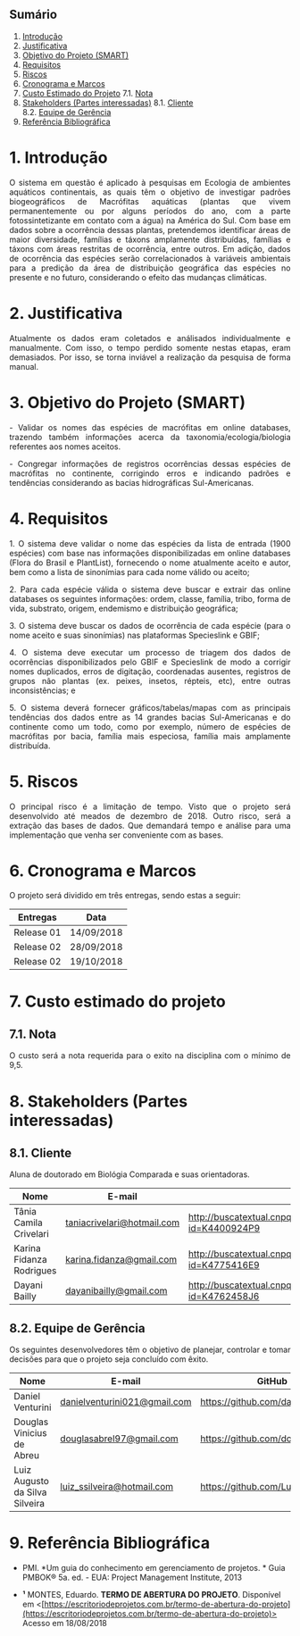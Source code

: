 ## Sumário
 
1. [Introdução](#1-introdu%C3%A7%C3%A3o)
2. [Justificativa](#2-justificativa)
3. [Objetivo do Projeto (SMART)](#3-objetivo-do-projeto-smart)
4. [Requisitos](#4-requisitos)
5. [Riscos](#5-riscos)
6. [Cronograma e Marcos](#6-cronograma-e-marcos)
7. [Custo Estimado do Projeto](#7-custo-estimado-do-projeto)
  7.1. [Nota](#71-nota)    
8. [Stakeholders (Partes interessadas)](#8-stakeholders-partes-interessadas)
  8.1. [Cliente](#81-cliente)    
  8.2. [Equipe de Gerência](#82-equipe-de-gerencia)
9. [Referência Bibliográfica](#9-refer%C3%AAncia-bibliogr%C3%A1fica)

# 1. Introdução

<p align = "justify"> O sistema em questão é aplicado à pesquisas em Ecologia de ambientes aquáticos continentais, as quais têm o objetivo de investigar padrões biogeográficos de Macrófitas aquáticas (plantas que vivem permanentemente ou por alguns períodos do ano, com a parte fotossintetizante em contato com a água) na América do Sul. Com base em dados sobre a ocorrência dessas plantas, pretendemos identificar áreas de maior diversidade, famílias e táxons amplamente distribuídas, famílias e táxons com áreas restritas de ocorrência, entre outros. Em adição, dados de ocorrência das espécies serão correlacionados à variáveis ambientais para a predição da área de distribuição geográfica das espécies no presente e no futuro, considerando o efeito das mudanças climáticas. </p>

# 2. Justificativa

<p align = "justify"> Atualmente os dados eram coletados e análisados individualmente e manualmente. Com isso, o tempo perdido somente nestas etapas, eram demasiados. Por isso, se torna inviável a realização da pesquisa de forma manual. </p>

# 3. Objetivo do Projeto (SMART)

 <p align = "justify"> - Validar os nomes das espécies de macrófitas em online databases, trazendo também informações acerca da
taxonomia/ecologia/biologia referentes aos nomes aceitos. </p>
 
 <p align = "justify"> - Congregar informações de registros ocorrências dessas espécies de macrófitas no continente, corrigindo erros e indicando padrões e tendências considerando as bacias hidrográficas Sul-Americanas. </p>

# 4. Requisitos

<p align = "justify"> 1. O sistema deve validar o nome das espécies da lista de entrada (1900 espécies) com base nas informações disponibilizadas em online databases (Flora do Brasil e PlantList), fornecendo o nome atualmente aceito e autor, bem como a lista de sinonímias para cada nome válido ou aceito; </p>

<p align = "justify"> 2. Para cada espécie válida o sistema deve buscar e extrair das online databases os seguintes informações: ordem, classe, família, tribo, forma de vida, substrato, origem, endemismo e distribuição geográfica; </p>

<p align = "justify"> 3. O sistema deve buscar os dados de ocorrência de cada espécie (para o nome aceito e suas sinonímias) nas plataformas Specieslink e GBIF; </p>

<p align = "justify"> 4. O sistema deve executar um processo de triagem dos dados de ocorrências disponibilizados pelo GBIF e Specieslink de modo a corrigir nomes duplicados, erros de digitação, coordenadas ausentes, registros de grupos não plantas (ex. peixes, insetos, répteis, etc), entre outras inconsistências; e </p>

<p align = "justify"> 5. O sistema deverá fornecer gráficos/tabelas/mapas com as principais tendências dos dados entre as 14 grandes bacias Sul-Americanas e do continente como um todo, como por exemplo, número de espécies de macrófitas por bacia, família mais especiosa, família mais amplamente distribuída. </p>

# 5. Riscos

<p align = "justify"> O principal risco é a limitação de tempo. Visto que o projeto será desenvolvido até meados de dezembro de 2018. Outro risco, será a extração das bases de dados. Que demandará tempo e análise para uma implementação que venha ser conveniente com as bases. </p>

# 6. Cronograma e Marcos

<p align = "justify"> O projeto será dividido em três entregas, sendo estas a seguir: </p>

 **Entregas**     | **Data**           
------------|-----------------|
Release 01                   | 14/09/2018 |
Release 02                   | 28/09/2018 |
Release 02                   | 19/10/2018 |

# 7. Custo estimado do projeto
## 7.1. Nota

<p align = "justify"> O custo será a nota requerida para o exito na disciplina com o mínimo de 9,5. </p>

# 8. Stakeholders (Partes interessadas)

## 8.1. Cliente

<p align = "justify"> Aluna de doutorado em Biológia Comparada e suas orientadoras. </p>

| Nome | E-mail | Lattes |  
|---|---|--- |
|Tânia Camila Crivelari|taniacrivelari@hotmail.com|http://buscatextual.cnpq.br/buscatextual/visualizacv.do?id=K4400924P9|   
|Karina Fidanza Rodrigues|karina.fidanza@gmail.com|http://buscatextual.cnpq.br/buscatextual/visualizacv.do?id=K4775416E9|  
|Dayani Bailly|dayanibailly@gmail.com|http://buscatextual.cnpq.br/buscatextual/visualizacv.do?id=K4762458J6|

## 8.2.  Equipe de Gerência

<p align = "justify"> Os seguintes desenvolvedores têm o objetivo de planejar, controlar e tomar decisões para que o projeto seja concluído com êxito. </p>

| Nome | E-mail |   GitHub |  
|---|---|--- |
|Daniel Venturini|danielventurini021@gmail.com|https://github.com/danielventurini|   
|Douglas Vinicius de Abreu|douglasabrel97@gmail.com|https://github.com/doouglasabreu|  
|Luiz Augusto da Silva Silveira|luiz_ssilveira@hotmail.com|https://github.com/LuizASSilveira|

# 9. Referência Bibliográfica

* PMI. *Um guia do conhecimento em gerenciamento de projetos. * Guia PMBOK® 5a. ed. - EUA: Project Management Institute, 2013

* **¹** MONTES, Eduardo. **TERMO DE ABERTURA DO PROJETO**. Disponível em <[https://escritoriodeprojetos.com.br/termo-de-abertura-do-projeto](https://escritoriodeprojetos.com.br/termo-de-abertura-do-projeto)> Acesso em 18/08/2018
